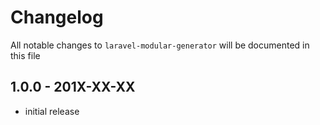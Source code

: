 # Changelog

All notable changes to `laravel-modular-generator` will be documented in this file

## 1.0.0 - 201X-XX-XX

- initial release
